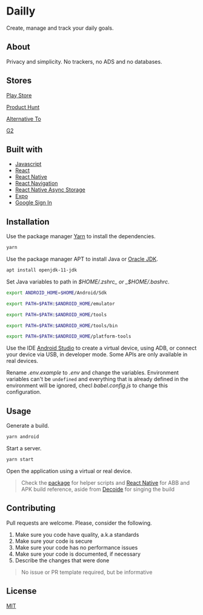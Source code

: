 # Dailly

Create, manage and track your daily goals.

## About

Privacy and simplicity. No trackers, no ADS and no databases.

## Stores

[Play Store](https://play.google.com/store/apps/details?id=com.dailly.dailly)

[Product Hunt](https://www.producthunt.com/posts/dailly)

[Alternative To](https://alternativeto.net/software/dailly/about/)

[G2](https://www.g2.com/products/dailly/reviews)

## Built with

- [Javascript](https://developer.mozilla.org/en-US/docs/Web/JavaScript)
- [React](https://reactjs.org/)
- [React Native](https://reactnative.dev/)
- [React Navigation](https://github.com/react-navigation/react-navigation)
- [React Native Async Storage](https://github.com/react-native-async-storage/async-storage)
- [Expo](https://expo.io/)
- [Google Sign In](https://github.com/react-native-google-signin/google-signin)

## Installation

Use the package manager [Yarn](https://yarnpkg.com/getting-started/install) to install the dependencies.

```sh
yarn
```

Use the package manager APT to install Java or [Oracle JDK](https://www.oracle.com/java/technologies/javase-jdk16-downloads.html).

```sh
apt install openjdk-11-jdk
```

Set Java variables to path in _$HOME/.zshrc_ or _$HOME/.bashrc_.

```sh
export ANDROID_HOME=$HOME/Android/Sdk

export PATH=$PATH:$ANDROID_HOME/emulator

export PATH=$PATH:$ANDROID_HOME/tools

export PATH=$PATH:$ANDROID_HOME/tools/bin

export PATH=$PATH:$ANDROID_HOME/platform-tools
```

Use the IDE [Android Studio](https://developer.android.com/studio/install) to create a virtual device, using ADB, or connect your device via USB, in developer mode. Some APIs are only available in real devices.

Rename _.env.example_ to _.env_ and change the variables. Environment variables can't be `undefined` and everything that is already defined in the environment will be ignored, checl _babel.config.js_ to change this configuration.

## Usage

Generate a build.

```sh
yarn android
```

Start a server.

```sh
yarn start
```

Open the application using a virtual or real device.

> Check the [package](./package.json) for helper scripts and [React Native](https://reactnative.dev/docs/signed-apk-android) for ABB and APK build reference, aside from [Decoide](https://www.decoide.org/react-native/docs/signed-apk-android.html) for singing the build

## Contributing

Pull requests are welcome. Please, consider the following.

1. Make sure you code have quality, a.k.a standards
2. Make sure your code is secure
3. Make sure your code has no performance issues
4. Make sure your code is documented, if necessary
5. Describe the changes that were done

> No issue or PR template required, but be informative

## License

[MIT](./LICENSE.md)
